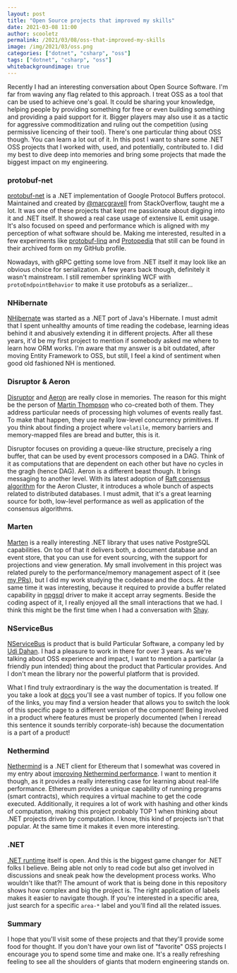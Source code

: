```yaml
---
layout: post
title: "Open Source projects that improved my skills"
date: 2021-03-08 11:00
author: scooletz
permalink: /2021/03/08/oss-that-improved-my-skills
image: /img/2021/03/oss.png
categories: ["dotnet", "csharp", "oss"]
tags: ["dotnet", "csharp", "oss"]
whitebackgroundimage: true
---
```


Recently I had an interesting conversation about Open Source Software. I'm far from waving any flag related to this approach. I treat OSS as a tool that can be used to achieve one's goal. It could be sharing your knowledge, helping people by providing something for free or even building something and providing a paid support for it. Bigger players may also use it as a tactic for aggressive commoditization and ruling out the competition (using permissive licencing of their tool). There's one particular thing about OSS though. You can learn a lot out of it. In this post I want to share some .NET OSS projects that I worked with, used, and potentially, contributed to. I did my best to dive deep into memories and bring some projects that made the biggest impact on my engineering.

### protobuf-net

[protobuf-net](https://github.com/protobuf-net/protobuf-net) is a .NET implementation of Google Protocol Buffers protocol. Maintained and created by [@marcgravell](https://twitter.com/marcgravell) from StackOverflow, taught me a lot. It was one of these projects that kept me passionate about digging into it and .NET itself. It showed a real case usage of extensive IL emit usage. It's also focused on speed and performance which is aligned with my perception of what software should be. Making me interested, resulted in a few experiments like [protobuf-linq](https://github.com/Scooletz/protobuf-linq) and [Protopedia](https://github.com/Scooletz/Protopedia) that still can be found in their archived form on my GitHub profile.

Nowadays, with gRPC getting some love from .NET itself it may look like an obvious choice for serialization. A few years back though, definitely it wasn't mainstream. I still remember sprinkling WCF with `protoEndpointBehavior` to make it use protobufs as a serializer...

### NHibernate

[NHibernate](https://github.com/nhibernate/nhibernate-core) was started as a .NET port of Java's Hibernate. I must admit that I spent unhealthy amounts of time reading the codebase, learning ideas behind it and abusively extending it in different projects. After all these years, it'd be my first project to mention if somebody asked me where to learn how ORM works. I'm aware that my answer is a bit outdated, after moving Entity Framework to OSS, but still, I feel a kind of sentiment when good old fashioned NH is mentioned.

### Disruptor & Aeron

[Disruptor](https://github.com/LMAX-Exchange/disruptor) and [Aeron](https://github.com/real-logic/aeron) are really close in memories. The reason for this might be the person of [Martin Thompson](https://twitter.com/mjpt777) who co-created both of them. They address particular needs of processing high volumes of events really fast. To make that happen, they use really low-level concurrency primitives. If you think about finding a project where `volatile`, memory barriers and memory-mapped files are bread and butter, this is it.

Disruptor focuses on providing a queue-like structure, precisely a ring buffer, that can be used by event processors composed in a DAG. Think of it as computations that are dependent on each other but have no cycles in the gragh (hence DAG). Aeron is a different beast though. It brings messaging to another level. With its latest adoption of [Raft consensus algorithm](https://raft.github.io) for the Aeron Cluster, it introduces a whole bunch of aspects related to distributed databases. I must admit, that it's a great learning source for both, low-level performance as well as application of the consensus algorithms.

### Marten

[Marten](https://github.com/JasperFx/marten) is a really interesting .NET library that uses native PostgreSQL capabilities. On top of that it delivers both, a document database and an event store, that you can use for event sourcing, with the support for projections and view generation. My small involvement in this project was related purely to the performance/memory management aspect of it (see [my PRs](https://github.com/JasperFx/marten/pulls?q=is%3Apr+author%3AScooletz+is%3Amerged)), but I did my work studying the codebase and the docs. At the same time it was interesting, because it required to provide a buffer related capability in [npgsql](https://github.com/npgsql/npgsql) driver to make it accept array segments. Beside the coding aspect of it, I really enjoyed all the small interactions that we had. I think this might be the first time when I had a conversation with [Shay](https://twitter.com/shayrojansky).

### NServiceBus

[NServiceBus](https://github.com/Particular/NServiceBus) is product that is build Particular Software, a company led by [Udi Dahan](https://twitter.com/UdiDahan). I had a pleasure to work in there for over 3 years. As we're talking about OSS experience and impact, I want to mention a particular (a friendly pun intended) thing about the product that Particular provides. And I don't mean the library nor the powerful platform that is provided. 

What I find truly extraordinary is the way the documentation is treated. If you take a look at [docs](https://docs.particular.net/nservicebus/) you'll see a vast number of topics. If you follow one of the links, you may find a version header that allows you to switch the look of this specific page to a different version of the component! Being involved in a product where features must be properly documented (when I reread this sentence it sounds terribly corporate-ish) because the documentation is a part of a product!

### Nethermind

[Nethermind](https://nethermind.io) is a .NET client for Ethereum that I somewhat was covered in my entry about [improving Nethermind performance](/2020/11/23/improving-Nethermind-performance). I want to mention it though, as it provides a really interesting case for learning about real-life performance. Ethereum provides a unique capability of running programs (smart contracts), which requires a virtual machine to get the code executed. Additionally, it requires a lot of work with hashing and other kinds of computation, making this project probably TOP 1 when thinking about .NET projects driven by computation. I know, this kind of projects isn't that popular. At the same time it makes it even more interesting.

### .NET

[.NET runtime](https://github.com/dotnet/runtime) itself is open. And this is the biggest game changer for .NET folks I believe. Being able not only to read code but also get involved in discussions and sneak peak how the development process works. Who wouldn't like that?! The amount of work that is being done in this repository shows how complex and big the project is. The right application of labels makes it easier to navigate though. If you're interested in a specific area, just search for a specific `area-*` label and you'll find all the related issues.

### Summary

I hope that you'll visit some of these projects and that they'll provide some food for thought. If you don't have your own list of "favorite" OSS projects I encourage you to spend some time and make one. It's a really refreshing feeling to see all the shoulders of giants that modern engineering stands on.
